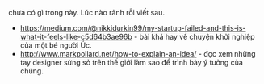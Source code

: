 chưa có gì trong này. Lúc nào rảnh rỗi viết sau.

- https://medium.com/@nikkidurkin99/my-startup-failed-and-this-is-what-it-feels-like-c5d64b3ae96b - bài khá hay về chuyện khởi nghiệp của một bé người Úc.
- http://www.markpollard.net/how-to-explain-an-idea/ - đọc xem những tay designer sừng sỏ trên thế giới làm sao để trình bày ý tưởng của chúng.

